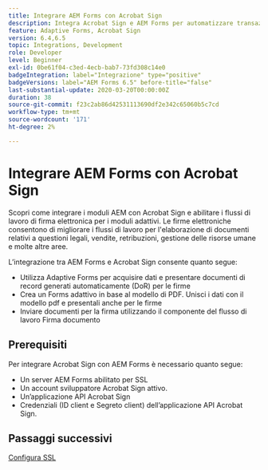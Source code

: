 ```yaml
---
title: Integrare AEM Forms con Acrobat Sign
description: Integra Acrobat Sign e AEM Forms per automatizzare transazioni complesse e includere firme elettroniche legali come parte di un’esperienza digitale fluida.
feature: Adaptive Forms, Acrobat Sign
version: 6.4,6.5
topic: Integrations, Development
role: Developer
level: Beginner
exl-id: 0be61f04-c3ed-4ecb-bab7-73fd308c14e0
badgeIntegration: label="Integrazione" type="positive"
badgeVersions: label="AEM Forms 6.5" before-title="false"
last-substantial-update: 2020-03-20T00:00:00Z
duration: 38
source-git-commit: f23c2ab86d42531113690df2e342c65060b5c7cd
workflow-type: tm+mt
source-wordcount: '171'
ht-degree: 2%

---
```


# Integrare AEM Forms con Acrobat Sign

Scopri come integrare i moduli AEM con Acrobat Sign e abilitare i flussi di lavoro di firma elettronica per i moduli adattivi. Le firme elettroniche consentono di migliorare i flussi di lavoro per l&#39;elaborazione di documenti relativi a questioni legali, vendite, retribuzioni, gestione delle risorse umane e molte altre aree.

L’integrazione tra AEM Forms e Acrobat Sign consente quanto segue:

* Utilizza Adaptive Forms per acquisire dati e presentare documenti di record generati automaticamente (DoR) per le firme
* Crea un Forms adattivo in base al modello di PDF. Unisci i dati con il modello pdf e presentali anche per le firme
* Inviare documenti per la firma utilizzando il componente del flusso di lavoro Firma documento

## Prerequisiti

Per integrare Acrobat Sign con AEM Forms è necessario quanto segue:

* Un server AEM Forms abilitato per SSL
* Un account sviluppatore Acrobat Sign attivo.
* Un’applicazione API Acrobat Sign
* Credenziali (ID client e Segreto client) dell’applicazione API Acrobat Sign.

## Passaggi successivi

[Configura SSL](./set-up-ssl.md)
